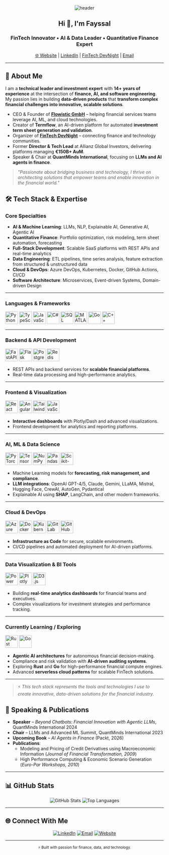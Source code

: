 <!-- Profile Header -->
<div align="center">
  <img src="https://capsule-render.vercel.app/api?type=waving&color=gradient&height=150&section=header&text=Fayssal%20El%20Mofatiche&fontSize=40&fontAlignY=35&animation=fadeIn" alt="header"/>
</div>

<h2 align="center">Hi 👋, I'm Fayssal</h2>
<h3 align="center">FinTech Innovator • AI & Data Leader • Quantitative Finance Expert</h3>

<p align="center">
  <a href="https://flowistic.ai/">🌐 Website</a> |
  <a href="https://www.linkedin.com/in/elmofatiche">LinkedIn</a> |
  <a href="https://fintech-dev-night.com/">FinTech DevNight</a> |
  <a href="mailto:fayssal.elmofatiche@flowistic.ai">Email</a>
</p>

---

## 🚀 About Me

I am a **technical leader and investment expert** with **14+ years of experience** at the intersection of **finance, AI, and software engineering**.  
My passion lies in building **data-driven products** that **transform complex financial challenges into innovative, scalable solutions**.

- CEO & Founder of **[Flowistic GmbH](https://flowistic.ai/)** – helping financial services teams leverage AI, ML, and cloud technologies.
- Creator of **Termflow**, an AI-driven platform for automated **investment term sheet generation and validation**.
- Organizer of **[FinTech DevNight](https://fintech-dev-night.com/)** – connecting finance and technology communities.
- Former **Director & Tech Lead** at Allianz Global Investors, delivering platforms managing **€150B+ AuM**.
- Speaker & Chair at **QuantMinds International**, focusing on **LLMs and AI agents in finance**.

> *"Passionate about bridging business and technology, I thrive on architecting solutions that empower teams and enable innovation in the financial world."*

## 🛠️ Tech Stack & Expertise

### **Core Specialties**
- **AI & Machine Learning**: LLMs, NLP, Explainable AI, Generative AI, Agentic AI  
- **Quantitative Finance**: Portfolio optimization, risk modeling, term sheet automation, forecasting  
- **Full-Stack Development**: Scalable SaaS platforms with REST APIs and real-time analytics  
- **Data Engineering**: ETL pipelines, time series analysis, feature extraction from structured & unstructured data  
- **Cloud & DevOps**: Azure DevOps, Kubernetes, Docker, GitHub Actions, CI/CD  
- **Software Architecture**: Microservices, Event-driven Systems, Domain-driven Design  

---

### **Languages & Frameworks**
<p align="left">
  <!-- Core languages -->
  <img src="https://cdn.jsdelivr.net/gh/devicons/devicon/icons/python/python-original.svg" alt="Python" width="40" height="40"/>
  <img src="https://cdn.jsdelivr.net/gh/devicons/devicon/icons/typescript/typescript-original.svg" alt="TypeScript" width="40" height="40"/>
  <img src="https://cdn.jsdelivr.net/gh/devicons/devicon/icons/javascript/javascript-original.svg" alt="JavaScript" width="40" height="40"/>
  <img src="https://cdn.jsdelivr.net/gh/devicons/devicon/icons/csharp/csharp-original.svg" alt="C#" width="40" height="40"/>
  <img src="https://cdn.jsdelivr.net/gh/devicons/devicon/icons/postgresql/postgresql-original.svg" alt="SQL" width="40" height="40"/>
  <img src="https://cdn.jsdelivr.net/gh/devicons/devicon/icons/matlab/matlab-original.svg" alt="MATLAB" width="40" height="40"/>
  <img src="https://cdn.jsdelivr.net/gh/devicons/devicon/icons/matlab/go-original.svg" alt="Go" width="40" height="40"/>
  <img src="https://cdn.jsdelivr.net/gh/devicons/devicon/icons/matlab/cpp-original.svg" alt="C++" width="40" height="40"/>
</p>

---

### **Backend & API Development**
<p align="left">
  <img src="https://cdn.jsdelivr.net/gh/devicons/devicon/icons/fastapi/fastapi-original.svg" alt="FastAPI" width="40" height="40"/>
  <img src="https://cdn.jsdelivr.net/gh/devicons/devicon/icons/flask/flask-original.svg" alt="Flask" width="40" height="40"/>
  <img src="https://cdn.jsdelivr.net/gh/devicons/devicon/icons/postgresql/postgresql-original.svg" alt="PostgreSQL" width="40" height="40"/>
  <img src="https://cdn.jsdelivr.net/gh/devicons/devicon/icons/redis/redis-original.svg" alt="Redis" width="40" height="40"/>
</p>

- REST APIs and backend services for **scalable financial platforms**.
- Real-time data processing and high-performance analytics.

---

### **Frontend & Visualization**
<p align="left">
  <img src="https://cdn.jsdelivr.net/gh/devicons/devicon/icons/react/react-original.svg" alt="React" width="40" height="40"/>
  <img src="https://cdn.jsdelivr.net/gh/devicons/devicon/icons/angularjs/angularjs-original.svg" alt="Angular" width="40" height="40"/>
  <img src="https://cdn.jsdelivr.net/gh/devicons/devicon/icons/tailwindcss/tailwindcss-original.svg" alt="Tailwind CSS" width="40" height="40"/>
  <img src="https://cdn.jsdelivr.net/gh/devicons/devicon/icons/javascript/javascript-original.svg" alt="JavaScript" width="40" height="40"/>
</p>

- **Interactive dashboards** with Plotly/Dash and advanced visualizations.
- Frontend development for analytics and reporting platforms.

---

### **AI, ML & Data Science**
<p align="left">
  <img src="https://cdn.jsdelivr.net/gh/devicons/devicon/icons/pytorch/pytorch-original.svg" alt="PyTorch" width="40" height="40"/>
  <img src="https://cdn.jsdelivr.net/gh/devicons/devicon/icons/tensorflow/tensorflow-original.svg" alt="TensorFlow" width="40" height="40"/>
  <img src="https://cdn.jsdelivr.net/gh/devicons/devicon/icons/numpy/numpy-original.svg" alt="NumPy" width="40" height="40"/>
  <img src="https://cdn.jsdelivr.net/gh/devicons/devicon/icons/pandas/pandas-original.svg" alt="Pandas" width="40" height="40"/>
  <img src="https://cdn.jsdelivr.net/gh/devicons/devicon/icons/scikit-learn/scikit-learn-original.svg" alt="Scikit-learn" width="40" height="40"/>
</p>

- Machine Learning models for **forecasting, risk management, and compliance**.
- **LLM integrations**: OpenAI GPT-4/5, Claude, Gemini, LLaMA, Mistral, Hugging Face, CrewAI, AutoGen, PydanticaI
- Explainable AI using **SHAP**, LangChain, and other modern frameworks.

---

### **Cloud & DevOps**
<p align="left">
  <img src="https://cdn.jsdelivr.net/gh/devicons/devicon/icons/azure/azure-original.svg" alt="Azure" width="40" height="40"/>
  <img src="https://cdn.jsdelivr.net/gh/devicons/devicon/icons/docker/docker-original.svg" alt="Docker" width="40" height="40"/>
  <img src="https://cdn.jsdelivr.net/gh/devicons/devicon/icons/kubernetes/kubernetes-plain.svg" alt="Kubernetes" width="40" height="40"/>
  <img src="https://cdn.jsdelivr.net/gh/devicons/devicon/icons/gitlab/gitlab-original.svg" alt="GitLab" width="40" height="40"/>
  <img src="https://cdn.jsdelivr.net/gh/devicons/devicon/icons/github/github-original.svg" alt="GitHub" width="40" height="40"/>
</p>

- **Infrastructure as Code** for secure, scalable environments.
- CI/CD pipelines and automated deployment for AI-driven platforms.

---

### **Data Visualization & BI Tools**
<p align="left">
  <img src="https://cdn.jsdelivr.net/gh/devicons/devicon/icons/powerbi/powerbi-original.svg" alt="Power BI" width="40" height="40"/>
  <img src="https://cdn.jsdelivr.net/gh/devicons/devicon/icons/plotly/plotly-original.svg" alt="Plotly" width="40" height="40"/>
  <img src="https://cdn.jsdelivr.net/gh/devicons/devicon/icons/d3js/d3js-original.svg" alt="D3.js" width="40" height="40"/>
</p>

- Building **real-time analytics dashboards** for financial teams and executives.
- Complex visualizations for investment strategies and performance tracking.

---

### **Currently Learning / Exploring**
<p align="left">
  <img src="https://cdn.jsdelivr.net/gh/devicons/devicon/icons/rust/rust-original.svg" alt="Rust" width="40" height="40"/>
  <img src="https://cdn.jsdelivr.net/gh/devicons/devicon/icons/go/go-original.svg" alt="Go" width="40" height="40"/>
</p>

- **Agentic AI architectures** for autonomous financial decision-making.
- Compliance and risk validation with **AI-driven auditing systems**.
- Exploring **Rust** and **Go** for high-performance financial compute engines.
- Advanced **serverless cloud patterns** for scalable FinTech solutions.

---

> ⚡ *This tech stack represents the tools and technologies I use to create innovative, data-driven solutions for the financial industry.*

## 🎤 Speaking & Publications

- **Speaker** – *Beyond Chatbots: Financial Innovation with Agentic LLMs*, QuantMinds International 2024  
- **Chair** – LLMs and Advanced ML Summit, QuantMinds International 2023  
- **Upcoming Book** – *AI Agents in Finance* (Packt, 2026)  
- **Publications**:
  - Modeling and Pricing of Credit Derivatives using Macroeconomic Information (*Journal of Financial Transformation, 2009*)
  - High Performance Computing & Economic Scenario Generation (*Euro-Par Workshops, 2010*)

---

## 📊 GitHub Stats

<p align="center">
  <img src="https://github-readme-stats.vercel.app/api?username=fayssal-elmofatiche&show_icons=true&theme=radical" alt="GitHub Stats"/>
  <img src="https://github-readme-stats.vercel.app/api/top-langs/?username=fayssal-elmofatiche&layout=compact&theme=radical" alt="Top Languages"/>
</p>

---

## 🌐 Connect With Me

<p align="center">
  <a href="https://www.linkedin.com/in/elmofatiche"><img src="https://img.shields.io/badge/LinkedIn-blue?logo=linkedin&logoColor=white" alt="LinkedIn"/></a>
  <a href="mailto:fayssal.elmofatiche@flowistic.ai"><img src="https://img.shields.io/badge/Email-red?logo=gmail&logoColor=white" alt="Email"/></a>
  <a href="https://flowistic.ai/"><img src="https://img.shields.io/badge/Website-Flowistic.ai-green" alt="Website"/></a>
</p>

---

<div align="center">
  <sub>⚡ Built with passion for finance, data, and technology.</sub>
</div>
